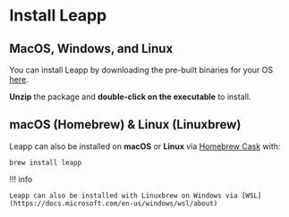 # Install Leapp

## MacOS, Windows, and Linux

You can install Leapp by downloading the pre-built binaries for your OS [here](https://www.leapp.cloud/releases).

**Unzip** the package and **double-click on the executable** to install.

## macOS (Homebrew) & Linux (Linuxbrew)

Leapp can also be installed on **macOS** or **Linux** via [Homebrew Cask](https://brew.sh/) with:
```
brew install leapp
```

!!! info

    Leapp can also be installed with Linuxbrew on Windows via [WSL](https://docs.microsoft.com/en-us/windows/wsl/about)
